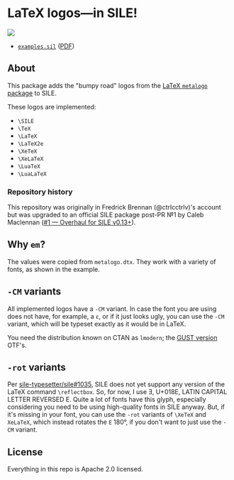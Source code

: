 # LaTeX logos&mdash;in SILE!

![](https://raw.githubusercontent.com/ctrlcctrlv/sile-logos/master/examples.png)

* [`examples.sil`](https://github.com/ctrlcctrlv/sile-logos/blob/master/examples.sil) ([PDF](https://github.com/ctrlcctrlv/sile-logos/blob/master/examples.pdf))

## About

This package adds the "bumpy road" logos from the [LaTeX `metalogo` package](https://ctan.math.illinois.edu/macros/latex/contrib/metalogo/metalogo.pdf) to SILE.

These logos are implemented:

* `\SILE`
* `\TeX`
* `\LaTeX`
* `\LaTeX2e`
* `\XeTeX`
* `\XeLaTeX`
* `\LuaTeX`
* `\LuaLaTeX`

### Repository history

This repository was originally in Fredrick Brennan (@ctrlcctrlv)'s account but was upgraded to an official SILE package post-PR №1 by Caleb Maclennan ([#1 — Overhaul for SILE v0.13+](https://github.com/sile-typesetter/sile-logos/pull/1)). 

## Why `em`?

The values were copied from `metalogo.dtx`. They work with a variety of fonts, as shown in the example.

## `-CM` variants

All implemented logos have a `-CM` variant. In case the font you are using does not have, for example, a `ε`, or if it just looks ugly, you can use the `-CM` variant, which will be typeset exactly as it would be in LaTeX.

You need the distribution known on CTAN as `lmodern`; the [GUST version](http://www.gust.org.pl/projects/e-foundry/latin-modern/download) OTF's.

## `-rot` variants

Per [sile-typesetter/sile#1035](https://github.com/sile-typesetter/sile/issues/1035), SILE does not yet support any version of the LaTeX command `\reflectbox`. So, for now, I use Ǝ, U+018E, LATIN CAPITAL LETTER REVERSED E. Quite a lot of fonts have this glyph, especially considering you need to be using high-quality fonts in SILE anyway. But, if it's missing in your font, you can use the `-rot` variants of `\XeTeX` and `XeLaTeX`, which instead rotates the `E` 180°, if you don't want to just use the `-CM` variant.

## License

Everything in this repo is Apache 2.0 licensed.
